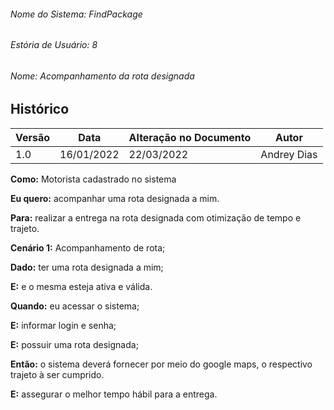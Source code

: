 ###### Nome do Sistema: FindPackage

###### Estória de Usuário: 8

###### Nome: Acompanhamento da rota designada

## Histórico

| **Versão** | **Data**   | **Alteração no Documento** | **Autor**          |
| ---------- | ---------- | -------------------------- | ------------------ |
| 1.0        | 16/01/2022 | 22/03/2022                 | Andrey Dias        |

**Como:** Motorista cadastrado no sistema

**Eu quero:** acompanhar uma rota designada a mim.

**Para:** realizar a entrega na rota designada com otimização de tempo e trajeto.
<br>

**Cenário 1:** Acompanhamento de rota;

**Dado:** ter uma rota designada a mim;

**E:** e o mesma esteja ativa e válida.

**Quando:** eu acessar o sistema;

**E:** informar login e senha;

**E:** possuir uma rota designada;

**Então:** o sistema deverá fornecer por meio do google maps, o respectivo trajeto à ser cumprido.

**E:** assegurar o melhor tempo hábil para a entrega.
